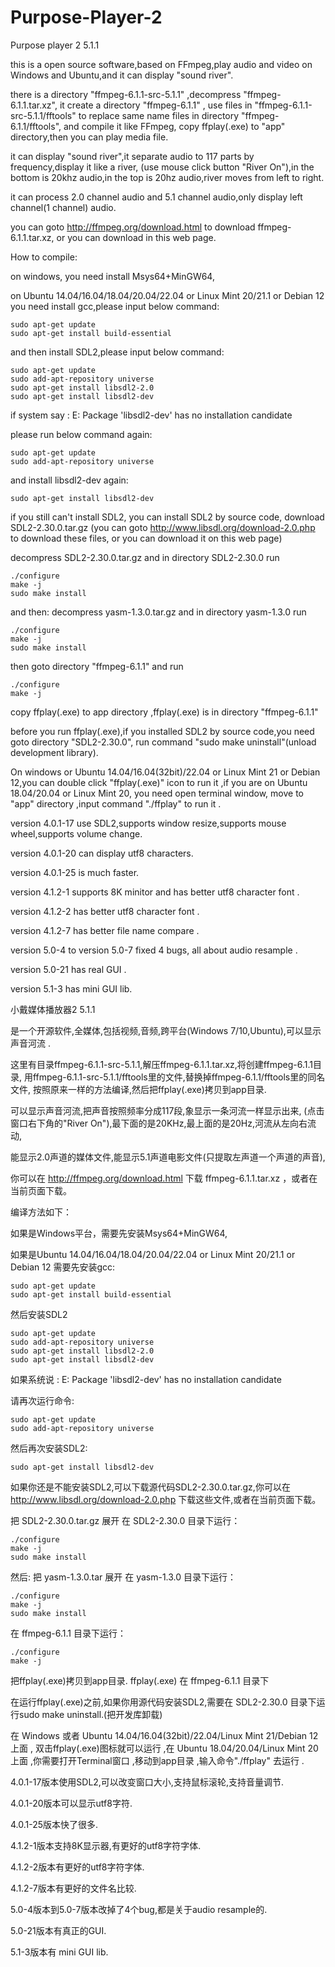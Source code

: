 # Purpose-Player-2

Purpose player 2  5.1.1

this is a open source software,based on FFmpeg,play audio and video
on Windows and Ubuntu,and it can display "sound river".

there is a directory "ffmpeg-6.1.1-src-5.1.1" ,decompress "ffmpeg-6.1.1.tar.xz",
it create a directory "ffmpeg-6.1.1" ,
use files in "ffmpeg-6.1.1-src-5.1.1/fftools" to replace same name files in directory "ffmpeg-6.1.1/fftools",
and compile it like FFmpeg, copy ffplay(.exe) to "app" directory,then you can play media file.

it can display "sound river",it separate audio to 117 parts by frequency,display it like a river,
(use mouse click button "River On"),in the bottom is 20khz audio,in the top is 20hz audio,river moves from left to right.

it can process 2.0 channel audio and 5.1 channel audio,only display left channel(1 channel) audio.

you can goto http://ffmpeg.org/download.html to download ffmpeg-6.1.1.tar.xz, or you can download in this web page.



How to compile:

on windows, you need install Msys64+MinGW64, 

on Ubuntu 14.04/16.04/18.04/20.04/22.04 or Linux Mint 20/21.1 or Debian 12 you need install gcc,please input below command:

    sudo apt-get update
    sudo apt-get install build-essential
    
and then install SDL2,please input below command:

    sudo apt-get update
    sudo add-apt-repository universe
    sudo apt-get install libsdl2-2.0
    sudo apt-get install libsdl2-dev

if system say :
    E: Package 'libsdl2-dev' has no installation candidate
    
please run below command again:

    sudo apt-get update
    sudo add-apt-repository universe

and install libsdl2-dev again:

    sudo apt-get install libsdl2-dev

if you still can't install SDL2, you can install SDL2 by source code,
download SDL2-2.30.0.tar.gz (you can goto http://www.libsdl.org/download-2.0.php to download these files,
or you can download it on this web page)

decompress SDL2-2.30.0.tar.gz and 
in directory SDL2-2.30.0 run

    ./configure
    make -j
    sudo make install

and then:
decompress yasm-1.3.0.tar.gz and 
in directory yasm-1.3.0 run

    ./configure
    make -j
    sudo make install

then goto directory "ffmpeg-6.1.1" and run 

    ./configure
    make -j

copy ffplay(.exe) to app directory ,ffplay(.exe) is in directory "ffmpeg-6.1.1" 

before you run ffplay(.exe),if you installed SDL2 by source code,you need goto directory "SDL2-2.30.0",
run command "sudo make uninstall"(unload development library).


On windows or Ubuntu 14.04/16.04(32bit)/22.04 or Linux Mint 21 or Debian 12,you can double click "ffplay(.exe)" icon to run it ,if you are on 
Ubuntu 18.04/20.04 or Linux Mint 20, you need open terminal window, move to "app" directory ,input command "./ffplay" to run it .

  version 4.0.1-17 use SDL2,supports window resize,supports mouse wheel,supports volume change.
  
  version 4.0.1-20 can display utf8 characters.
  
  version 4.0.1-25 is much faster.

  version 4.1.2-1  supports 8K minitor and has better utf8 character font .

  version 4.1.2-2  has better utf8 character font .

  version 4.1.2-7  has better file name compare .

  version 5.0-4 to version 5.0-7 fixed 4 bugs, all about audio resample .

  version 5.0-21 has real GUI .

  version 5.1-3 has mini GUI lib.


小戴媒体播放器2  5.1.1
 
是一个开源软件,全媒体,包括视频,音频,跨平台(Windows 7/10,Ubuntu),可以显示声音河流 .
 
这里有目录ffmpeg-6.1.1-src-5.1.1,解压ffmpeg-6.1.1.tar.xz,将创建ffmpeg-6.1.1目录, 
用ffmpeg-6.1.1-src-5.1.1/fftools里的文件,替换掉ffmpeg-6.1.1/fftools里的同名文件,
按照原来一样的方法编译,然后把ffplay(.exe)拷贝到app目录.
 
可以显示声音河流,把声音按照频率分成117段,象显示一条河流一样显示出来,
(点击窗口右下角的"River On"),最下面的是20KHz,最上面的是20Hz,河流从左向右流动,

能显示2.0声道的媒体文件,能显示5.1声道电影文件(只提取左声道一个声道的声音),

你可以在 http://ffmpeg.org/download.html 下载 ffmpeg-6.1.1.tar.xz ，或者在当前页面下载。


 
编译方法如下：

如果是Windows平台，需要先安装Msys64+MinGW64,

如果是Ubuntu 14.04/16.04/18.04/20.04/22.04 or Linux Mint 20/21.1 or Debian 12 需要先安装gcc:
 
    sudo apt-get update
    sudo apt-get install build-essential

然后安装SDL2

    sudo apt-get update
    sudo add-apt-repository universe
    sudo apt-get install libsdl2-2.0
    sudo apt-get install libsdl2-dev

如果系统说 :
    E: Package 'libsdl2-dev' has no installation candidate
    
请再次运行命令:

    sudo apt-get update
    sudo add-apt-repository universe

然后再次安装SDL2:

    sudo apt-get install libsdl2-dev

如果你还是不能安装SDL2,可以下载源代码SDL2-2.30.0.tar.gz,你可以在 http://www.libsdl.org/download-2.0.php 
下载这些文件,或者在当前页面下载。

把 SDL2-2.30.0.tar.gz 展开
在 SDL2-2.30.0 目录下运行：

    ./configure
    make -j
    sudo make install
 
然后:
把 yasm-1.3.0.tar 展开
在 yasm-1.3.0 目录下运行：

    ./configure
    make -j
    sudo make install
 
在 ffmpeg-6.1.1 目录下运行：

    ./configure
    make -j

把ffplay(.exe)拷贝到app目录. ffplay(.exe) 在 ffmpeg-6.1.1 目录下
 
在运行ffplay(.exe)之前,如果你用源代码安装SDL2,需要在 SDL2-2.30.0 目录下运行sudo make uninstall.(把开发库卸载)

在 Windows 或者 Ubuntu 14.04/16.04(32bit)/22.04/Linux Mint 21/Debian 12上面 , 双击ffplay(.exe)图标就可以运行 ,在 Ubuntu 18.04/20.04/Linux Mint 20
上面 ,你需要打开Terminal窗口 ,移动到app目录 ,输入命令"./ffplay" 去运行 .

  4.0.1-17版本使用SDL2,可以改变窗口大小,支持鼠标滚轮,支持音量调节.
  
  4.0.1-20版本可以显示utf8字符.

  4.0.1-25版本快了很多.

  4.1.2-1版本支持8K显示器,有更好的utf8字符字体.

  4.1.2-2版本有更好的utf8字符字体.

  4.1.2-7版本有更好的文件名比较.

  5.0-4版本到5.0-7版本改掉了4个bug,都是关于audio resample的.

  5.0-21版本有真正的GUI.

  5.1-3版本有 mini GUI lib.

